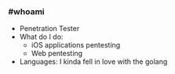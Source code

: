 ### #whoami

* Penetration Tester
* What do I do:
    - iOS applications pentesting
    - Web pentesting
* Languages: I kinda fell in love with the golang
